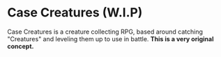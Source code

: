 # Case Creatures (W.I.P)

Case Creatures is a creature collecting RPG, based around catching "Creatures" and leveling them up to use in battle.
**This is a very original concept.**

